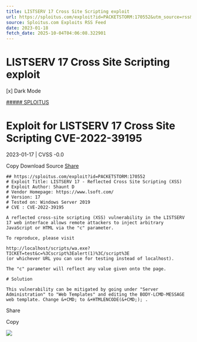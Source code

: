 ```yaml
---
title: LISTSERV 17 Cross Site Scripting exploit
url: https://sploitus.com/exploit?id=PACKETSTORM:170552&utm_source=rss&utm_medium=rss
source: Sploitus.com Exploits RSS Feed
date: 2023-01-18
fetch_date: 2025-10-04T04:06:08.322901
---
```


# LISTSERV 17 Cross Site Scripting exploit

[x]
Dark Mode

[##### SPLOITUS](/)

# Exploit for LISTSERV 17 Cross Site Scripting CVE-2022-39195

2023-01-17 | CVSS -0.0

Copy
Download
Source
[Share](#share-url)

```
## https://sploitus.com/exploit?id=PACKETSTORM:170552
# Exploit Title: LISTSERV 17 - Reflected Cross Site Scripting (XSS)
# Exploit Author: Shaunt D
# Vendor Homepage: https://www.lsoft.com/
# Version: 17
# Tested on: Windows Server 2019
# CVE : CVE-2022-39195

A reflected cross-site scripting (XSS) vulnerability in the LISTSERV 17 web interface allows remote attackers to inject arbitrary JavaScript or HTML via the "c" parameter.

To reproduce, please visit

http://localhost/scripts/wa.exe?TICKET=test&c=%3Cscript%3Ealert(1)%3C/script%3E
(or whichever URL you can use for testing instead of localhost).

The "c" parameter will reflect any value given onto the page.

# Solution

This vulnerability can be mitigated by going under "Server Administration" to "Web Templates" and editing the BODY-LCMD-MESSAGE web template. Change &+CMD; to &+HTMLENCODE(&+CMD;); .
```

Share

Copy

![](https://mc.yandex.ru/watch/54912310)